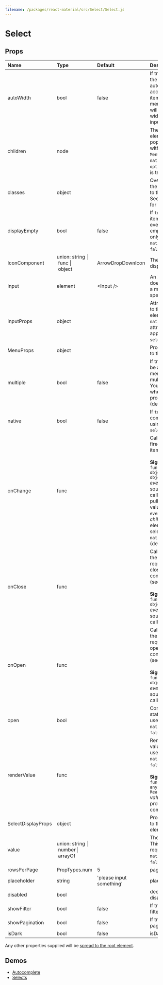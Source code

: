 ```yaml
---
filename: /packages/react-material/src/Select/Select.js
---
```


<!--- This documentation is automatically generated, do not try to edit it. -->

# Select



## Props

| Name | Type | Default | Description |
|:-----|:-----|:--------|:------------|
| <span class="prop-name">autoWidth</span> | <span class="prop-type">bool | <span class="prop-default">false</span> | If true, the width of the popover will automatically be set according to the items inside the menu, otherwise it will be at least the width of the select input. |
| <span class="prop-name">children</span> | <span class="prop-type">node |  | The option elements to populate the select with. Can be some `MenuItem` when `native` is false and `option` when `native` is true. |
| <span class="prop-name">classes</span> | <span class="prop-type">object |  | Override or extend the styles applied to the component. See [CSS API](#css-api) below for more details. |
| <span class="prop-name">displayEmpty</span> | <span class="prop-type">bool | <span class="prop-default">false</span> | If `true`, the selected item is displayed even if its value is empty. You can only use it when the `native` property is `false` (default). |
| <span class="prop-name">IconComponent</span> | <span class="prop-type">union:&nbsp;string&nbsp;&#124;<br>&nbsp;func&nbsp;&#124;<br>&nbsp;object<br> | <span class="prop-default">ArrowDropDownIcon</span> | The icon that displays the arrow. |
| <span class="prop-name">input</span> | <span class="prop-type">element | <span class="prop-default">&lt;Input /></span> | An `Input` element; does not have to be a material-ui specific `Input`. |
| <span class="prop-name">inputProps</span> | <span class="prop-type">object |  | Attributes applied to the `input` element. When `native` is `true`, the attributes are applied on the `select` element. |
| <span class="prop-name">MenuProps</span> | <span class="prop-type">object |  | Properties applied to the [`Menu`](/api/menu) element. |
| <span class="prop-name">multiple</span> | <span class="prop-type">bool | <span class="prop-default">false</span> | If true, `value` must be an array and the menu will support multiple selections. You can only use it when the `native` property is `false` (default). |
| <span class="prop-name">native</span> | <span class="prop-type">bool | <span class="prop-default">false</span> | If `true`, the component will be using a native `select` element. |
| <span class="prop-name">onChange</span> | <span class="prop-type">func |  | Callback function fired when a menu item is selected.<br><br>**Signature:**<br>`function(event: object, child?: object) => void`<br>*event:* The event source of the callback. You can pull out the new value by accessing `event.target.value`.<br>*child:* The react element that was selected when `native` is `false` (default). |
| <span class="prop-name">onClose</span> | <span class="prop-type">func |  | Callback fired when the component requests to be closed. Use in controlled mode (see open).<br><br>**Signature:**<br>`function(event: object) => void`<br>*event:* The event source of the callback |
| <span class="prop-name">onOpen</span> | <span class="prop-type">func |  | Callback fired when the component requests to be opened. Use in controlled mode (see open).<br><br>**Signature:**<br>`function(event: object) => void`<br>*event:* The event source of the callback |
| <span class="prop-name">open</span> | <span class="prop-type">bool |  | Control `select` open state. You can only use it when the `native` property is `false` (default). |
| <span class="prop-name">renderValue</span> | <span class="prop-type">func |  | Render the selected value. You can only use it when the `native` property is `false` (default).<br><br>**Signature:**<br>`function(value: any) => ReactElement`<br>*value:* The `value` provided to the component. |
| <span class="prop-name">SelectDisplayProps</span> | <span class="prop-type">object |  | Properties applied to the clickable div element. |
| <span class="prop-name">value</span> | <span class="prop-type">union:&nbsp;string&nbsp;&#124;<br>&nbsp;number&nbsp;&#124;<br>&nbsp;arrayOf<br> |  | The input value. This property is required when the `native` property is `false` (default). |
| <span class="prop-name">rowsPerPage</span> | <span class="prop-type">PropTypes.num | <span class="prop-default">5</span> | page size |
| <span class="prop-name">placeholder</span> | <span class="prop-type">string | <span class="prop-default">'please input something'</span> | placeholder |
| <span class="prop-name">disabled</span> | <span class="prop-type">bool |  | decided select is disabled |
| <span class="prop-name">showFilter</span> | <span class="prop-type">bool | <span class="prop-default">false</span> | If true ,show the filter box |
| <span class="prop-name">showPagination</span> | <span class="prop-type">bool | <span class="prop-default">false</span> | If true ,show the pagination box |
| <span class="prop-name">isDark</span> | <span class="prop-type">bool | <span class="prop-default">false</span> | isDark |

Any other properties supplied will be [spread to the root element](/guides/api#spread).

## Demos

- [Autocomplete](/demos/autocomplete)
- [Selects](/demos/selects)

